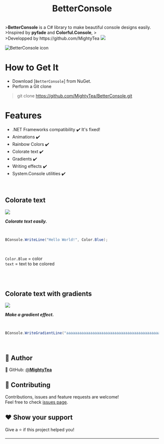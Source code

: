 <h1 align="center">BetterConsole</h1>
<br>
><strong>BetterConsole</strong> is a C# library to make beautiful console designs easily.<br>
>Inspired by <strong>pyfade</strong> and <strong>Colorful.Console</strong>,
><br>
>Developped by https://github.com/MightyTea

<img src="https://i.imgur.com/LUqUsGJ.png"/> 

![BetterConsole icon](https://i.imgur.com/8vpnFmo.png)

# How to Get It

- Download [`BetterConsole`] from NuGet.
- Perform a Git clone
> git clone https://github.com/MightyTea/BetterConsole.git

# Features
  - .NET Frameworks compatibility ✔️ It's fixed!
  - Animations ✔️
  - Rainbow Colors ✔️
  - Colorate text ✔️
  - Gradients ✔️
  - Writing effects ✔️
  - System.Console utilities ✔️
  
<br>

## Colorate text
<img src="https://i.imgur.com/0sJRqwg.png">
<p><i><strong>Colorate text easily.</strong></i></p>
<br>

```c#
BConsole.WriteLine("Hello World!", Color.Blue);
```

<br>

`Color.Blue` = color<br>
`text` = text to be colored<br>

<br>

<br>

## Colorate text with gradients    
<img src="https://i.imgur.com/czU41NA.png">
<p><i><strong>Make a gradient effect.</strong></i></p>
<br>

```C#
BConsole.WriteGradientLine("aaaaaaaaaaaaaaaaaaaaaaaaaaaaaaaaaaaaaaaaaaaaaaaaaaaaaaaaaaaaaaaaaaaaaaaaaaaaaaaaaa", Color.White, Color.Black);
```

<br>

## 👤 Author

👤 GitHub: [@**MightyTea**](https://github.com/MightyTea)<br>

## 🤝 Contributing

Contributions, issues and feature requests are welcome!<br />Feel free to check [issues page](https://github.com/MightyTea/BetterConsole/issues).

## ❤ Show your support

Give a ⭐️ if this project helped you!


***
